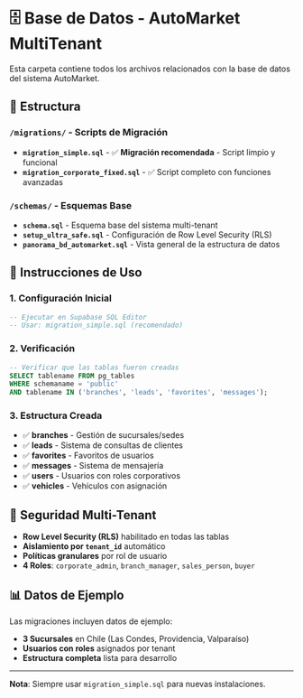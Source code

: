 # 🗄️ Base de Datos - AutoMarket MultiTenant

Esta carpeta contiene todos los archivos relacionados con la base de datos del sistema AutoMarket.

## 📁 Estructura

### `/migrations/` - Scripts de Migración
- **`migration_simple.sql`** - ✅ **Migración recomendada** - Script limpio y funcional
- **`migration_corporate_fixed.sql`** - ✅ Script completo con funciones avanzadas

### `/schemas/` - Esquemas Base
- **`schema.sql`** - Esquema base del sistema multi-tenant
- **`setup_ultra_safe.sql`** - Configuración de Row Level Security (RLS)
- **`panorama_bd_automarket.sql`** - Vista general de la estructura de datos

## 🚀 Instrucciones de Uso

### 1. **Configuración Inicial**
```sql
-- Ejecutar en Supabase SQL Editor
-- Usar: migration_simple.sql (recomendado)
```

### 2. **Verificación**
```sql
-- Verificar que las tablas fueron creadas
SELECT tablename FROM pg_tables 
WHERE schemaname = 'public' 
AND tablename IN ('branches', 'leads', 'favorites', 'messages');
```

### 3. **Estructura Creada**
- ✅ **branches** - Gestión de sucursales/sedes
- ✅ **leads** - Sistema de consultas de clientes
- ✅ **favorites** - Favoritos de usuarios
- ✅ **messages** - Sistema de mensajería
- ✅ **users** - Usuarios con roles corporativos
- ✅ **vehicles** - Vehículos con asignación

## 🔐 Seguridad Multi-Tenant

- **Row Level Security (RLS)** habilitado en todas las tablas
- **Aislamiento por `tenant_id`** automático
- **Políticas granulares** por rol de usuario
- **4 Roles**: `corporate_admin`, `branch_manager`, `sales_person`, `buyer`

## 📊 Datos de Ejemplo

Las migraciones incluyen datos de ejemplo:
- **3 Sucursales** en Chile (Las Condes, Providencia, Valparaíso)
- **Usuarios con roles** asignados por tenant
- **Estructura completa** lista para desarrollo

---
**Nota**: Siempre usar `migration_simple.sql` para nuevas instalaciones.